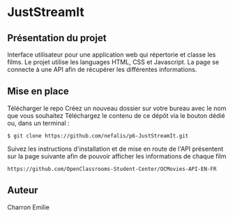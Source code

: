 # JustStreamIt

## Présentation du projet 
Interface utilisateur pour une application web qui répertorie et classe les films. 
Le projet utilise les languages HTML, CSS et Javascript. La page se connecte à une API afin de récupérer les différentes informations.

## Mise en place 
Télécharger le repo
Créez un nouveau dossier sur votre bureau avec le nom que vous souhaitez
Téléchargez le contenu de ce dépôt via le bouton dédié ou, dans un terminal :

``` 
$ git clone https://github.com/nefalis/p6-JustStreamIt.git
 ```

Suivez les instructions d'installation et de mise en route de l'API présentent sur la page suivante afin de pouvoir afficher les informations de chaque film 

``` 
https://github.com/OpenClassrooms-Student-Center/OCMovies-API-EN-FR
```

## Auteur
Charron Emilie
